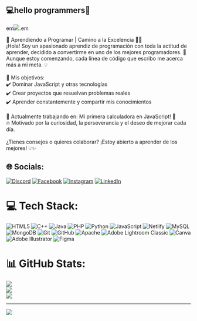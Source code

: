 ## 💻hello programmers💫 ##
em![](https://github.com/user-attachments/assets/b399557d-94f4-460c-8848-604d36d4a140).em

🚀 Aprendiendo a Programar | Camino a la Excelencia 👨‍💻<br>¡Hola! Soy un apasionado aprendiz de programación con toda la actitud de aprender, decidido a convertirme en uno de los mejores programadores. 🚀 Aunque estoy comenzando, cada línea de código que escribo me acerca más a mi meta. 💡<br><br>📌 Mis objetivos:<br>✔️ Dominar JavaScript y otras tecnologías<br>✔️ Crear proyectos que resuelvan problemas reales<br>✔️ Aprender constantemente y compartir mis conocimientos<br><br>🌱 Actualmente trabajando en: Mi primera calculadora en JavaScript! 🧮<br>🔥 Motivado por la curiosidad, la perseverancia y el deseo de mejorar cada día.<br><br>¿Tienes consejos o quieres colaborar? ¡Estoy abierto a aprender de los mejores! 💡✨


## 🌐 Socials:
[![Discord](https://img.shields.io/badge/Discord-%237289DA.svg?logo=discord&logoColor=white)](https://discord.gg/Germaini33) [![Facebook](https://img.shields.io/badge/Facebook-%231877F2.svg?logo=Facebook&logoColor=white)](https://facebook.com/https://www.facebook.com/german.munoz.7374/?locale=es_LA) [![Instagram](https://img.shields.io/badge/Instagram-%23E4405F.svg?logo=Instagram&logoColor=white)](https://instagram.com/https://www.instagram.com/eligersel/) [![LinkedIn](https://img.shields.io/badge/LinkedIn-%230077B5.svg?logo=linkedin&logoColor=white)](https://linkedin.com/in/https://www.linkedin.com/in/german-mu%C3%B1oz-a29730164/) 

# 💻 Tech Stack:
![HTML5](https://img.shields.io/badge/html5-%23E34F26.svg?style=for-the-badge&logo=html5&logoColor=white) ![C++](https://img.shields.io/badge/c++-%2300599C.svg?style=for-the-badge&logo=c%2B%2B&logoColor=white) ![Java](https://img.shields.io/badge/java-%23ED8B00.svg?style=for-the-badge&logo=openjdk&logoColor=white) ![PHP](https://img.shields.io/badge/php-%23777BB4.svg?style=for-the-badge&logo=php&logoColor=white) ![Python](https://img.shields.io/badge/python-3670A0?style=for-the-badge&logo=python&logoColor=ffdd54) ![JavaScript](https://img.shields.io/badge/javascript-%23323330.svg?style=for-the-badge&logo=javascript&logoColor=%23F7DF1E) ![Netlify](https://img.shields.io/badge/netlify-%23000000.svg?style=for-the-badge&logo=netlify&logoColor=#00C7B7) ![MySQL](https://img.shields.io/badge/mysql-4479A1.svg?style=for-the-badge&logo=mysql&logoColor=white) ![MongoDB](https://img.shields.io/badge/MongoDB-%234ea94b.svg?style=for-the-badge&logo=mongodb&logoColor=white) ![Git](https://img.shields.io/badge/git-%23F05033.svg?style=for-the-badge&logo=git&logoColor=white) ![GitHub](https://img.shields.io/badge/github-%23121011.svg?style=for-the-badge&logo=github&logoColor=white) ![Apache](https://img.shields.io/badge/apache-%23D42029.svg?style=for-the-badge&logo=apache&logoColor=white) ![Adobe Lightroom Classic](https://img.shields.io/badge/Adobe%20Lightroom%20Classic-31A8FF.svg?style=for-the-badge&logo=Adobe%20Lightroom%20Classic&logoColor=white) ![Canva](https://img.shields.io/badge/Canva-%2300C4CC.svg?style=for-the-badge&logo=Canva&logoColor=white) ![Adobe Illustrator](https://img.shields.io/badge/adobe%20illustrator-%23FF9A00.svg?style=for-the-badge&logo=adobe%20illustrator&logoColor=white) ![Figma](https://img.shields.io/badge/figma-%23F24E1E.svg?style=for-the-badge&logo=figma&logoColor=white)
# 📊 GitHub Stats:
![](https://github-readme-stats.vercel.app/api?username=germaini&theme=aura&hide_border=false&include_all_commits=false&count_private=false)<br/>
![](https://nirzak-streak-stats.vercel.app/?user=germaini&theme=aura&hide_border=false)<br/>
![](https://github-readme-stats.vercel.app/api/top-langs/?username=germaini&theme=aura&hide_border=false&include_all_commits=false&count_private=false&layout=compact)

---
[![](https://visitcount.itsvg.in/api?id=germaini&icon=4&color=7)](https://visitcount.itsvg.in)

<!-- Proudly created with GPRM ( https://gprm.itsvg.in ) -->
